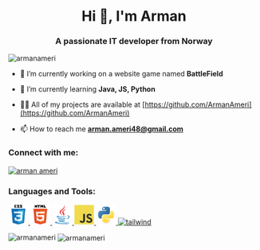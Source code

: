 <h1 align="center">Hi 👋, I'm Arman</h1>
<h3 align="center">A passionate IT developer from Norway</h3>

<p align="left"> <img src="https://komarev.com/ghpvc/?username=armanameri&label=Profile%20views&color=0e75b6&style=flat" alt="armanameri" /> </p>

- 🔭 I’m currently working on a website game named **BattleField**

- 🌱 I’m currently learning **Java, JS, Python**

- 👨‍💻 All of my projects are available at [https://github.com/ArmanAmeri](https://github.com/ArmanAmeri)

- 📫 How to reach me **arman.ameri48@gmail.com**

<h3 align="left">Connect with me:</h3>
<p align="left">
<a href="https://linkedin.com/in/arman ameri" target="blank"><img align="center" src="https://raw.githubusercontent.com/rahuldkjain/github-profile-readme-generator/master/src/images/icons/Social/linked-in-alt.svg" alt="arman ameri" height="30" width="40" /></a>
</p>

<h3 align="left">Languages and Tools:</h3>
<p align="left"> <a href="https://www.w3schools.com/css/" target="_blank" rel="noreferrer"> <img src="https://raw.githubusercontent.com/devicons/devicon/master/icons/css3/css3-original-wordmark.svg" alt="css3" width="40" height="40"/> </a> <a href="https://www.w3.org/html/" target="_blank" rel="noreferrer"> <img src="https://raw.githubusercontent.com/devicons/devicon/master/icons/html5/html5-original-wordmark.svg" alt="html5" width="40" height="40"/> </a> <a href="https://www.java.com" target="_blank" rel="noreferrer"> <img src="https://raw.githubusercontent.com/devicons/devicon/master/icons/java/java-original.svg" alt="java" width="40" height="40"/> </a> <a href="https://developer.mozilla.org/en-US/docs/Web/JavaScript" target="_blank" rel="noreferrer"> <img src="https://raw.githubusercontent.com/devicons/devicon/master/icons/javascript/javascript-original.svg" alt="javascript" width="40" height="40"/> </a> <a href="https://www.python.org" target="_blank" rel="noreferrer"> <img src="https://raw.githubusercontent.com/devicons/devicon/master/icons/python/python-original.svg" alt="python" width="40" height="40"/> </a> <a href="https://tailwindcss.com/" target="_blank" rel="noreferrer"> <img src="https://www.vectorlogo.zone/logos/tailwindcss/tailwindcss-icon.svg" alt="tailwind" width="40" height="40"/> </a> </p>

<p><img align="left" src="https://github-readme-stats.vercel.app/api/top-langs?username=armanameri&show_icons=true&locale=en&layout=compact" alt="armanameri" /></p>

<p>&nbsp;<img align="center" src="https://github-readme-stats.vercel.app/api?username=armanameri&show_icons=true&locale=en" alt="armanameri" /></p>
